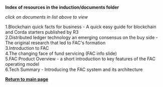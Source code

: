 
**Index of resources in the induction/documents folder**  

*click on documents in list above to view*  

1.Blockchain quick facts for business - A quick easy guide for blockchain and Corda starters published by R3  
2.Distributed ledger technology an emerging consensus on the buy side - The original research that led to FAC's formation  
3.Introduction to FAC  
4.The changing face of fund servicing (FAC info slide)  
5.FAC Product Overview - a short introduction to key features of the FAC operating model  
6.Tech Summary - Introducing the FAC system and its architecture  


[**Return to main page**](https://github.com/FundAdminChain/induction)    

